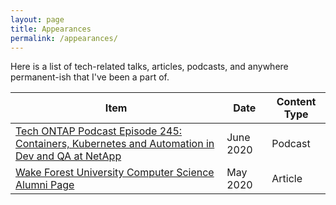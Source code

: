 ```yaml
---
layout: page
title: Appearances
permalink: /appearances/
---
```


Here is a list of tech-related talks, articles, podcasts, and anywhere permanent-ish that I've been a part of.

Item | Date | Content Type
--- | --- | ---
[Tech ONTAP Podcast Episode 245: Containers, Kubernetes and Automation in Dev and QA at NetApp](https://techontappodcast.com/) | June 2020 | Podcast
[Wake Forest University Computer Science Alumni Page](https://cs.wfu.edu/nick-gerace-bs-may-2019/) | May 2020 | Article
